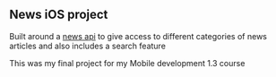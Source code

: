 ## News iOS project 
Built around a [news api](https://newsapi.org/) to give access
to different categories of news articles 
and also includes a search feature

This was my final project for my Mobile development 1.3 course

